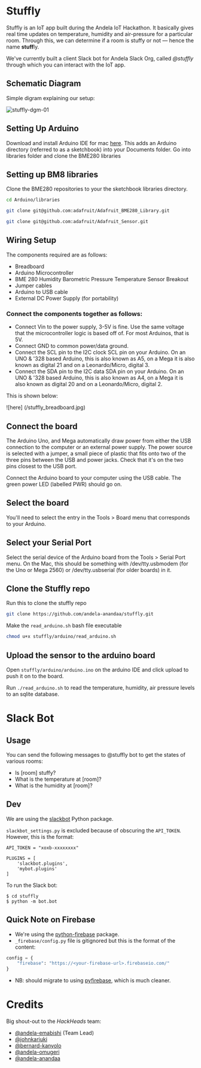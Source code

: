 # Stuffly
Stuffly is an IoT app built during the Andela IoT Hackathon. It basically gives real time updates on temperature, humidity and air-pressure for a particular room. Through this, we can determine if a room is stuffy or not &mdash; hence the name **stuff**ly.

We've currently built a client Slack bot for Andela Slack Org, called _@stuffly_ through which you can interact with the IoT app.

## Schematic Diagram

Simple digram explaining our setup:

![stuffly-dgm-01](https://cloud.githubusercontent.com/assets/13568167/17643990/5cee937c-6183-11e6-8523-45bae93f9180.png)

## Setting Up Arduino

Download and install Arduino IDE for mac [here](https://www.arduino.cc/en/Main/Software).
This adds an Arduino directory (referred to as a sketchbook) into your Documents folder.
Go into libraries folder and clone the BME280 libraries

## Setting up BM8 libraries

Clone the BME280 repositories to your the sketchbook libraries directory.

```bash
cd Arduino/libraries

git clone git@github.com:adafruit/Adafruit_BME280_Library.git

git clone git@github.com:adafruit/Adafruit_Sensor.git
```

## Wiring Setup

The components required are as follows:
* Breadboard
* Arduino Microcontroller
* BME 280 Humidity Barometric Pressure Temperature Sensor Breakout
* Jumper cables
* Arduino to USB cable
* External DC Power Supply (for portability)

### Connect the components together as follows:

* Connect Vin to the power supply, 3-5V is fine. Use the same voltage that the microcontroller logic is based off of. For most Arduinos, that is 5V.
* Connect GND to common power/data ground.
* Connect the SCL pin to the I2C clock SCL pin on your Arduino. On an UNO & '328 based Arduino, this is also known as A5, on a Mega it is also known as digital 21 and on a Leonardo/Micro, digital 3.
* Connect the SDA pin to the I2C data SDA pin on your Arduino. On an UNO & '328 based Arduino, this is also known as A4, on a Mega it is also known as digital 20 and on a Leonardo/Micro, digital 2.


This is shown below:

![here] (/stuffly_breadboard.jpg)


## Connect the board

The Arduino Uno, and Mega automatically draw power from either the USB connection to the computer or an external power supply. The power source is selected with a jumper, a small piece of plastic that fits onto two of the three pins between the USB and power jacks. Check that it's on the two pins closest to the USB port.

Connect the Arduino board to your computer using the USB cable. The green power LED (labelled PWR) should go on.

## Select the board
You'll need to select the entry in the Tools > Board menu that corresponds to your Arduino.

## Select your Serial Port

Select the serial device of the Arduino board from the Tools > Serial Port menu. On the Mac, this should be something with /dev/tty.usbmodem (for the Uno or Mega 2560) or /dev/tty.usbserial (for older boards) in it.

## Clone the Stuffly repo

Run this to clone the stuffly repo

```bash
git clone https://github.com/andela-anandaa/stuffly.git
```

Make the `read_arduino.sh` bash file executable
```bash
chmod u+x stuffly/arduino/read_arduino.sh
```

## Upload the sensor to the arduino board
Open `stuffly/arduino/arduino.ino` on the arduino IDE and click upload to push it on to the board.

Run `./read_arduino.sh` to read the temperature, humidity, air pressure levels to an sqlite database.


# Slack Bot

## Usage
You can send the following messages to @stuffly bot to get the states of various rooms:

- Is [room] stuffy?
- What is the temperature at [room]?
- What is the humidity at [room]?



## Dev
We are using the [slackbot](https://github.com/lins05/slackbot) Python package.

`slackbot_settings.py` is excluded because of obscuring the `API_TOKEN`. However, this is the format:

```
API_TOKEN = "xoxb-xxxxxxxx"

PLUGINS = [
    'slackbot.plugins',
    'mybot.plugins'
]
```

To run the Slack bot:
```
$ cd stuffly
$ python -m bot.bot
```

## Quick Note on Firebase
- We're using the [python-firebase](https://pypi.python.org/pypi/python-firebase/1.2) package.
- `_firebase/config.py` file is gitignored but this is the format of the content:
```python
config = {
    "firebase": "https://<your-firebase-url>.firebaseio.com/"
}
```
- NB: should migrate to using [pyfirebase](https://github.com/andela-cnnadi/pyfirebase), which is much cleaner.

# Credits
Big shout-out to the _HackHeads_ team:

- [@andela-emabishi](https://github.com/andela-emabishi) (Team Lead)
- [@johnkariuki](https://github.com/johnkariuki)
- [@bernard-kanyolo](https://github.com/bernard-kanyolo)
- [@andela-omugeri](https://github.com/andela-omugeri)
- [@andela-anandaa](https://github.com/andela-anandaa)
